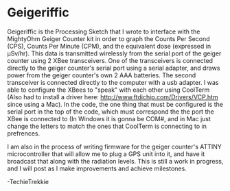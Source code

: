 Geigeriffic
===========

Geigeriffic is the Processing Sketch that I wrote to interface with the MightyOhm Geiger Counter kit in order to graph the Counts Per Second (CPS), Counts Per Minute (CPM), and the equivalent dose (expressed in µSv/hr).  This data is transmitted wirelessly from the serial port of the geiger counter using 2 XBee transceivers.  One of the transceivers is connected directly to the geiger counter's serial port using a serial adapter, and draws power from the geiger counter's own 2 AAA batteries.  The second transceiver is connected directly to the computer with a usb adapter.  I was able to configure the XBees to "speak" with each other using CoolTerm (Also had to install a driver here: http://www.ftdichip.com/Drivers/VCP.htm since using a Mac).  In the code, the one thing that must be configured is the serial port in the top of the code, which must correspond the the port the XBee is connected to (In Windows it is gonna be COM#, and in Mac just change the letters to match the ones that CoolTerm is connecting to in prefrences.  

I am also in the process of writing firmware for the geiger counter's ATTINY microcontroller that will allow me to plug a GPS unit into it, and have it broadcast that along with the radiation levels.  This is still a work in progress, and I will post as I make improvements and achieve milestones.

-TechieTrekkie